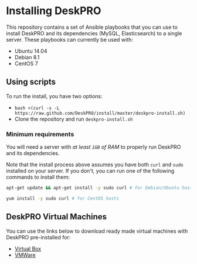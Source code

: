 # Installing DeskPRO

This repository contains a set of Ansible playbooks that you can use to install
DeskPRO and its dependencies (MySQL, Elasticsearch) to a single server. These
playbooks can currently be used with:

* Ubuntu 14.04
* Debian 8.1
* CentOS 7

## Using scripts

To run the install, you have two options:

* `bash <(curl -s -L https://raw.github.com/DeskPRO/install/master/deskpro-install.sh)`
* Clone the repository and run `deskpro-install.sh`

### Minimum requirements

You will need a server with *at least `1GB` of RAM* to properly run DeskPRO and
its dependencies.

Note that the install process above assumes you have both `curl` and `sudo`
installed on your server. If you don't, you can run one of the following
commands to install them:

```bash
apt-get update && apt-get install -y sudo curl # for Debian/Ubuntu hosts
```

```bash
yum install -y sudo curl # for CentOS hosts
```

## DeskPRO Virtual Machines

You can use the links below to download ready made virtual machines with
DeskPRO pre-installed for:

- [Virtual Box](https://s3.eu-central-1.amazonaws.com/deskpro/DeskPRO-Helpdesk-VirtualBox.ova)
- [VMWare](https://s3.eu-central-1.amazonaws.com/deskpro/DeskPRO-Helpdesk-VMWare.zip)
